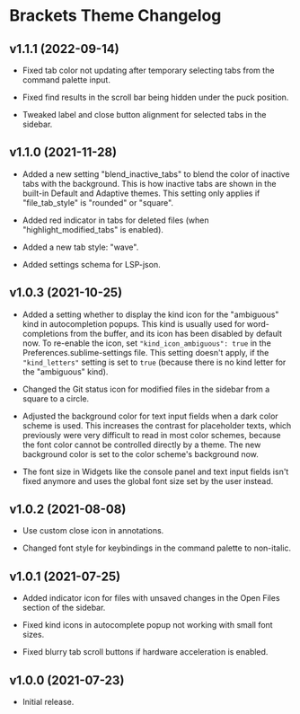 Brackets Theme Changelog
========================

v1.1.1 (2022-09-14)
-------------------

  * Fixed tab color not updating after temporary selecting tabs from the command palette input.

  * Fixed find results in the scroll bar being hidden under the puck position.

  * Tweaked label and close button alignment for selected tabs in the sidebar.


v1.1.0 (2021-11-28)
-------------------

  * Added a new setting "blend_inactive_tabs" to blend the color of inactive tabs with the
    background. This is how inactive tabs are shown in the built-in Default and Adaptive themes.
    This setting only applies if "file_tab_style" is "rounded" or "square".

  * Added red indicator in tabs for deleted files (when "highlight_modified_tabs" is enabled).

  * Added a new tab style: "wave".

  * Added settings schema for LSP-json.


v1.0.3 (2021-10-25)
-------------------

  * Added a setting whether to display the kind icon for the "ambiguous" kind in autocompletion
    popups. This kind is usually used for word-completions from the buffer, and its icon has been
    disabled by default now. To re-enable the icon, set `"kind_icon_ambiguous": true` in the
    Preferences.sublime-settings file. This setting doesn't apply, if the `"kind_letters"` setting
    is set to `true` (because there is no kind letter for the "ambiguous" kind).

  * Changed the Git status icon for modified files in the sidebar from a square to a circle.

  * Adjusted the background color for text input fields when a dark color scheme is used. This
    increases the contrast for placeholder texts, which previously were very difficult to read in
    most color schemes, because the font color cannot be controlled directly by a theme. The new
    background color is set to the color scheme's background now.

  * The font size in Widgets like the console panel and text input fields isn't fixed anymore and
    uses the global font size set by the user instead.

v1.0.2 (2021-08-08)
-------------------

  * Use custom close icon in annotations.

  * Changed font style for keybindings in the command palette to non-italic.

v1.0.1 (2021-07-25)
-------------------

  * Added indicator icon for files with unsaved changes in the Open Files section of the sidebar.

  * Fixed kind icons in autocomplete popup not working with small font sizes.

  * Fixed blurry tab scroll buttons if hardware acceleration is enabled.

v1.0.0 (2021-07-23)
-------------------

  * Initial release.
